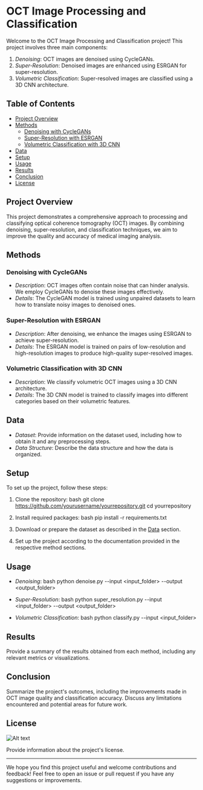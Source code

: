 # OCT Image Processing and Classification

Welcome to the OCT Image Processing and Classification project! This project involves three main components:

1. *Denoising*: OCT images are denoised using CycleGANs.
2. *Super-Resolution*: Denoised images are enhanced using ESRGAN for super-resolution.
3. *Volumetric Classification*: Super-resolved images are classified using a 3D CNN architecture.

## Table of Contents
- [Project Overview](#project-overview)
- [Methods](#methods)
    - [Denoising with CycleGANs](#denoising-with-cyclegans)
    - [Super-Resolution with ESRGAN](#super-resolution-with-esrgan)
    - [Volumetric Classification with 3D CNN](#volumetric-classification-with-3d-cnn)
- [Data](#data)
- [Setup](#setup)
- [Usage](#usage)
- [Results](#results)
- [Conclusion](#conclusion)
- [License](#license)

## Project Overview

This project demonstrates a comprehensive approach to processing and classifying optical coherence tomography (OCT) images. By combining denoising, super-resolution, and classification techniques, we aim to improve the quality and accuracy of medical imaging analysis.

## Methods

### Denoising with CycleGANs
- *Description*: OCT images often contain noise that can hinder analysis. We employ CycleGANs to denoise these images effectively.
- *Details*: The CycleGAN model is trained using unpaired datasets to learn how to translate noisy images to denoised ones.

### Super-Resolution with ESRGAN
- *Description*: After denoising, we enhance the images using ESRGAN to achieve super-resolution.
- *Details*: The ESRGAN model is trained on pairs of low-resolution and high-resolution images to produce high-quality super-resolved images.

### Volumetric Classification with 3D CNN
- *Description*: We classify volumetric OCT images using a 3D CNN architecture.
- *Details*: The 3D CNN model is trained to classify images into different categories based on their volumetric features.

## Data

- *Dataset*: Provide information on the dataset used, including how to obtain it and any preprocessing steps.
- *Data Structure*: Describe the data structure and how the data is organized.

## Setup

To set up the project, follow these steps:
1. Clone the repository:
    bash
    git clone https://github.com/yourusername/yourrepository.git
    cd yourrepository
    

2. Install required packages:
    bash
    pip install -r requirements.txt
    

3. Download or prepare the dataset as described in the [Data](#data) section.

4. Set up the project according to the documentation provided in the respective method sections.

## Usage

- *Denoising*:
    bash
    python denoise.py --input <input_folder> --output <output_folder>
    

- *Super-Resolution*:
    bash
    python super_resolution.py --input <input_folder> --output <output_folder>
    

- *Volumetric Classification*:
    bash
    python classify.py --input <input_folder>
    

## Results

Provide a summary of the results obtained from each method, including any relevant metrics or visualizations.

## Conclusion

Summarize the project's outcomes, including the improvements made in OCT image quality and classification accuracy. Discuss any limitations encountered and potential areas for future work.

## License

![Alt text](https://assets.leetcode.com/static_assets/public/images/LeetCode_Sharing.png "Optional title")

Provide information about the project's license.

---

We hope you find this project useful and welcome contributions and feedback! Feel free to open an issue or pull request if you have any suggestions or improvements.
